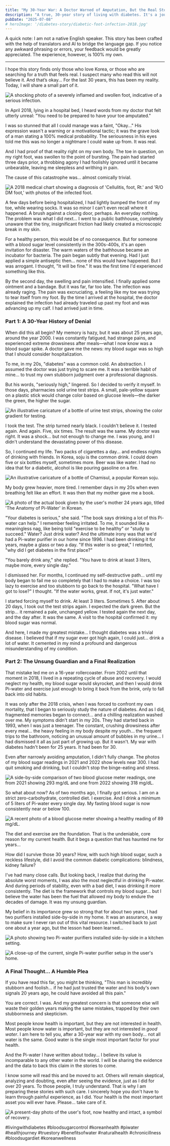 ```yaml
---
title: "My 30-Year War: A Doctor Warned of Amputation, But the Real Story Began in a Bathhouse"
description: "A true, 30-year story of living with diabetes. It's a journey of regret, discovery, and a surprising guardian that protected me from the worst. This is a lesson I learned the hard way..."
pubDate: "2025-07-08"
# heroImage: '/diabetes-story/diabetic-foot-infection-2018.jpg'
---
```


A quick note: I am not a native English speaker. This story has been crafted with the help of translators and AI to bridge the language gap. If you notice any awkward phrasing or errors, your feedback would be greatly appreciated. The experience, however, is 100% my own.

***

I hope this story finds only those who love Korea, or those who are searching for a truth that feels real. I suspect many who read this will not believe it. And that’s okay... For the last 30 years, this has been my reality. Today, I will share a small part of it.

![A shocking photo of a severely inflamed and swollen foot, indicative of a serious infection.](/diabetes-story/diabetic-foot-infection-2018.jpg "The 2018 photo of my foot, on the verge of amputation.")

In April 2018, lying in a hospital bed, I heard words from my doctor that felt utterly unreal: "You need to be prepared to have your toe amputated."

I was so stunned that all I could manage was a faint, "Okay..." His expression wasn't a warning or a motivational tactic; it was the grave look of a man stating a 100% medical probability. The seriousness in his eyes told me this was no longer a nightmare I could wake up from. It was real.

And I had proof of that reality right on my own body. The toe in question, on my right foot, was swollen to the point of bursting. The pain had started three days prior, a throbbing agony I had foolishly ignored until it became unbearable, leaving me sleepless and writhing in pain.

The cause of this catastrophe was... almost comically trivial.

![A 2018 medical chart showing a diagnosis of 'Cellulitis, foot, Rt.' and 'R/O DM foot,' with photos of the infected foot.](/diabetes-story/medical-chart-cellulitis-diagnosis-2018.jpg "The official diagnosis: Cellulitis and Diabetic Foot. The cause was a tiny, unnoticed scrape.")

A few days before being hospitalized, I had lightly bumped the front of my toe, while wearing socks. It was so minor I can't even recall where it happened. A brush against a closing door, perhaps. An everyday nothing. The problem was what I did next... I went to a public bathhouse, completely unaware that the tiny, insignificant friction had likely created a microscopic break in my skin.

For a healthy person, this would be of no consequence. But for someone with a blood sugar level consistently in the 300s-400s, it's an open invitation for disaster. The warm waters of the bathhouse became an incubator for bacteria. The pain began subtly that evening. Had I just applied a simple antiseptic then... none of this would have happened. But I was arrogant. I thought, "It will be fine." It was the first time I'd experienced something like this.

By the second day, the swelling and pain intensified. I finally applied some ointment and a bandage. But it was far, far too late. The infection was already raging. The pain was excruciating, a feeling like my toe was trying to tear itself from my foot. By the time I arrived at the hospital, the doctor explained the infection had already traveled up past my foot and was advancing up my calf. I had arrived just in time.

### Part 1: A 30-Year History of Denial

When did this all begin? My memory is hazy, but it was about 25 years ago, around the year 2000. I was constantly fatigued, had strange pains, and experienced extreme drowsiness after meals—what I now know was a blood sugar spike. A doctor gave me the news: my blood sugar was so high that I should consider hospitalization.

To me, in my 20s, "diabetes" was a common cold. An abstraction. I assumed the doctor was just trying to scare me. It was a terrible habit of mine... to trust my own stubborn judgment over a professional diagnosis.

But his words, "seriously high," lingered. So I decided to verify it myself. In those days, pharmacies sold urine test strips. A small, pale-yellow square on a plastic stick would change color based on glucose levels—the darker the green, the higher the sugar.

![An illustrative caricature of a bottle of urine test strips, showing the color gradient for testing.](/diabetes-story/urine-test-strips-for-diabetes-illustration.jpg "The simple tool I used to confirm my harsh reality: a bottle of litmus test strips.")

I took the test. The strip turned nearly black. I couldn't believe it. I tested again. And again. Five, six times. The result was the same. My doctor was right. It was a shock... but not enough to change me. I was young, and I didn't understand the devastating power of this disease.

So, I continued my life. Two packs of cigarettes a day... and endless nights of drinking with friends. In Korea, soju is the common drink. I could down five or six bottles myself, sometimes more. Beer was like water. I had no idea that for a diabetic, alcohol is like pouring gasoline on a fire.

![An illustrative caricature of a bottle of Chamisul, a popular Korean soju.](/diabetes-story/chamisul-soju-bottle-illustration.jpg "For me back then, soju was a constant companion, and a poison I didn't understand.")

My body grew heavier, more tired. I remember days in my 20s when even breathing felt like an effort. It was then that my mother gave me a book.

![A photo of the actual book given by the user's mother 24 years ago, titled 'The Anatomy of Pi-Water' in Korean.](/diabetes-story/pi-water-book-the-secret-of-pi-water.jpg "The book my mother gave me, 'The Anatomy of Pi-Water'.")

"Your diabetes is serious," she said. "The book says drinking a lot of this Pi-water can help." I remember feeling irritated. To me, it sounded like a meaningless nag, like being told "exercise to be healthy" or "study to succeed." Water? Just drink water? And the ultimate irony was that we'd had a Pi-water purifier in our home since 1996. I had been drinking it for years, maybe a glass or two a day. "If this water is so great," I retorted, "why did I get diabetes in the first place?"

"You barely drink any," she replied. "You have to drink at least 3 liters, maybe more, every single day."

I dismissed her. For months, I continued my self-destructive path... until my body began to fail me so completely that I had to make a choice. I was too lazy to exercise and too stubborn to go back to the hospital. "What have I got to lose?" I thought. "If the water works, great. If not, it's just water."

I started forcing myself to drink. At least 3 liters. Sometimes 5. After about 20 days, I took out the test strips again. I expected the dark green. But the strip... it remained a pale, unchanged yellow. I tested again the next day, and the day after. It was the same. A visit to the hospital confirmed it: my blood sugar was normal.

And here, I made my greatest mistake... I thought diabetes was a trivial disease. I believed that if my sugar ever got high again, I could just... drink a lot of water. It cemented in my mind a profound and dangerous misunderstanding of my condition.

### Part 2: The Unsung Guardian and a Final Realization

That mistake led me on a 16-year rollercoaster. From 2002 until that moment in 2018, I lived in a repeating cycle of abuse and recovery. I would neglect my health, my blood sugar would skyrocket, and then I would drink Pi-water and exercise just enough to bring it back from the brink, only to fall back into old habits.

It was only after the 2018 crisis, when I was forced to confront my own mortality, that I began to seriously study the nature of diabetes. And as I did, fragmented memories began to connect... and a chilling realization washed over me. My symptoms didn't start in my 20s. They had started back in 1993, when I was just a teenager. The constant, crushing drowsiness after every meal... the heavy feeling in my body despite my youth... the frequent trips to the bathroom, noticing an unusual amount of bubbles in my urine... I had dismissed it all as just part of growing up. But it wasn't. My war with diabetes hadn't been for 25 years. It had been for 30.

Even after narrowly avoiding amputation, I didn't fully change. The photos of my blood sugar readings in 2021 and 2022 show levels near 300. I had quit smoking and drinking, but I couldn't stop the binge-eating and stress.

![A side-by-side comparison of two blood glucose meter readings, one from 2021 showing 293 mg/dL and one from 2022 showing 318 mg/dL.](/diabetes-story/high-blood-sugar-readings-2021-2022.jpg "Proof of my continued neglect: blood sugar readings of 293 and 318, long after my 2018 crisis.")

So what about now? As of two months ago, I finally got serious. I am on a strict zero-carbohydrate, controlled diet. I exercise. And I drink a minimum of 5 liters of Pi-water every single day. My fasting blood sugar is now consistently near or below 100.

![A recent photo of a blood glucose meter showing a healthy reading of 89 mg/dL.](/diabetes-story/normal-fasting-blood-sugar-89-2025.jpg "My fasting blood sugar today, a result of strict discipline.")

The diet and exercise are the foundation. That is the undeniable, core reason for my current health. But it begs a question that has haunted me for years...

How did I survive those 30 years? How, with such high blood sugar, such a reckless lifestyle, did I avoid the common diabetic complications: blindness, kidney failure?

I've had many close calls. But looking back, I realize that during the absolute worst moments, I was also the most neglectful in drinking Pi-water. And during periods of stability, even with a bad diet, I was drinking it more consistently. The diet is the framework that controls my blood sugar... but I believe the water has been the fuel that allowed my body to endure the decades of damage. It was my unsung guardian.

My belief in its importance grew so strong that for about two years, I had two purifiers installed side-by-side in my home. It was an assurance, a way to make sure I never ran out of this vital resource. I switched back to just one about a year ago, but the lesson had been learned...

![A photo showing two Pi-water purifiers installed side-by-side in a kitchen setting.](/diabetes-story/two-pi-water-purifiers-in-use.jpg "At one point, my belief was so strong I had two purifiers running at once.")

![A close-up of the current, single Pi-water purifier setup in the user's home.](/diabetes-story/current-pi-water-purifier-setup.jpg "My current setup. A daily, non-negotiable part of my life.")

### A Final Thought... A Humble Plea

If you have read this far, you might be thinking, "This man is incredibly stubborn and foolish... if he had just trusted the water and his body's own signals 20 years ago, he could have avoided all this pain."

You are correct. I was. And my greatest concern is that someone else will waste their golden years making the same mistakes, trapped by their own stubbornness and skepticism.

Most people know health is important, but they are not interested in health. Most people know water is important, but they are not interested in *good water*. I am here to tell you, after a 30-year war with my own body... not all water is the same. Good water is the single most important factor for your health.

And the Pi-water I have written about today... I believe its value is incomparable to any other water in the world. I will be sharing the evidence and the data to back this claim in the stories to come.

I know some will read this and be moved to act. Others will remain skeptical, analyzing and doubting, even after seeing the evidence, just as I did for over 20 years. To those people, I truly understand. That is why I am preparing these stories with such care. I sincerely hope you don't have to learn through painful experience, as I did. Your health is the most important asset you will ever have. Please... take care of it.

![A present-day photo of the user's foot, now healthy and intact, a symbol of recovery.](/diabetes-story/present-day-foot-photo-2025.jpg "My foot today, thankfully intact. A reminder of a lesson learned over 30 long years.")

#livingwithdiabetes #bloodsugarcontrol #koreanhealth #piwater #healthjourney #truestory #benefitsofwater #naturalhealth #chronicillness #bloodsugardiet #koreanwellness